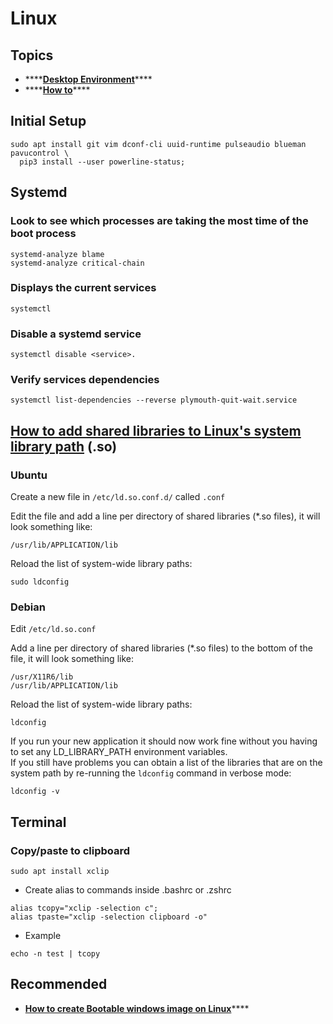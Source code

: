 # Linux

## 

## Topics

* \*\*\*\*[**Desktop Environment**](desktop-environment/)\*\*\*\*
* \*\*\*\*[**How to**](how-to/)\*\*\*\*

## Initial Setup

```text
sudo apt install git vim dconf-cli uuid-runtime pulseaudio blueman pavucontrol \
  pip3 install --user powerline-status;
```

## Systemd

### Look to see which processes are taking the most time of the boot process

```text
systemd-analyze blame
systemd-analyze critical-chain
```

### Displays the current services

```text
systemctl
```

### Disable a systemd service

```text
systemctl disable <service>.
```

### Verify services dependencies

```text
systemctl list-dependencies --reverse plymouth-quit-wait.service
```

## [How to add shared libraries to Linux's system library path](https://blog.andrewbeacock.com/2007/10/how-to-add-shared-libraries-to-linuxs.html) **\(.so\)**

### **Ubuntu**

Create a new file in `/etc/ld.so.conf.d/` called `.conf`  
  
Edit the file and add a line per directory of shared libraries \(\*.so files\), it will look something like:

```text
/usr/lib/APPLICATION/lib
```

Reload the list of system-wide library paths:

```text
sudo ldconfig
```

### **Debian**

Edit `/etc/ld.so.conf`  
  
Add a line per directory of shared libraries \(\*.so files\) to the bottom of the file, it will look something like:

```text
/usr/X11R6/lib
/usr/lib/APPLICATION/lib
```

Reload the list of system-wide library paths:

```text
ldconfig
```

If you run your new application it should now work fine without you having to set any LD\_LIBRARY\_PATH environment variables.  
If you still have problems you can obtain a list of the libraries that are on the system path by re-running the `ldconfig` command in verbose mode:

```text
ldconfig -v
```

## Terminal

### Copy/paste to clipboard

```text
sudo apt install xclip
```

* Create alias to commands inside .bashrc or .zshrc

```text
alias tcopy="xclip -selection c"; 
alias tpaste="xclip -selection clipboard -o"
```

* Example

```text
echo -n test | tcopy
```

## Recommended

* [**How to create Bootable windows image on Linux**](https://github.com/slacka/WoeUSB)\*\*\*\*

